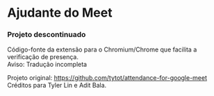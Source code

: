 # Ajudante do Meet
### Projeto descontinuado
Código-fonte da extensão para o Chromium/Chrome que facilita a verificação de presença.</br>
Aviso: Tradução incompleta</br>

Projeto original: https://github.com/tytot/attendance-for-google-meet</br>
Créditos para Tyler Lin e Adit Bala.
